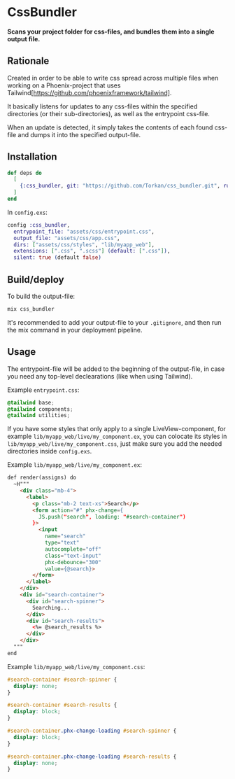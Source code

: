 # CssBundler

**Scans your project folder for css-files, and bundles them into a single output file.**

## Rationale

Created in order to be able to write css spread across multiple files when working on a
Phoenix-project that uses Tailwind[https://github.com/phoenixframework/tailwind].

It basically listens for updates to any css-files within the specified directories
(or their sub-directories), as well as the entrypoint css-file.

When an update is detected, it simply takes the contents of each found css-file and dumps
it into the specified output-file.

## Installation

```elixir
def deps do
  [
    {:css_bundler, git: "https://github.com/Torkan/css_bundler.git", runtime: Mix.env() == :dev}
  ]
end
```

In `config.exs`:

```elixir
config :css_bundler,
  entrypoint_file: "assets/css/entrypoint.css",
  output_file: "assets/css/app.css",
  dirs: ["assets/css/styles", "lib/myapp_web"],
  extensions: [".css", ".scss"] (default: [".css"]),
  silent: true (default false)
```

## Build/deploy

To build the output-file:

```bash
mix css_bundler
```

It's recommended to add your output-file to your `.gitignore`, and then run the mix command
in your deployment pipeline.

## Usage

The entrypoint-file will be added to the beginning of the output-file, in case you need any
top-level declearations (like when using Tailwind).

Example `entrypoint.css`:

```css
@tailwind base;
@tailwind components;
@tailwind utilities;
```

If you have some styles that only apply to a single LiveView-component, for example
`lib/myapp_web/live/my_component.ex`, you can colocate its styles in
`lib/myapp_web/live/my_component.css`, just make sure you add the needed directories inside
`config.exs`.

Example `lib/myapp_web/live/my_component.ex`:

```html
def render(assigns) do
  ~H"""
    <div class="mb-4">
      <label>
        <p class="mb-2 text-xs">Search</p>
        <form action="#" phx-change={
          JS.push("search", loading: "#search-container")
        }>
          <input
            name="search"
            type="text"
            autocomplete="off"
            class="text-input"
            phx-debounce="300"
            value={@search}>
        </form>
      </label>
    </div>
    <div id="search-container">
      <div id="search-spinner">
        Searching...
      </div>
      <div id="search-results">
        <%= @search_results %>
      </div>
    </div>
  """
end
```

Example `lib/myapp_web/live/my_component.css`:

```css
#search-container #search-spinner {
  display: none;
}

#search-container #search-results {
  display: block;
}

#search-container.phx-change-loading #search-spinner {
  display: block;
}

#search-container.phx-change-loading #search-results {
  display: none;
}
```
